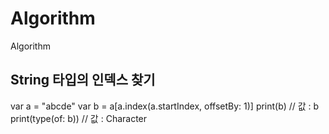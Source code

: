 # Algorithm
Algorithm


## String 타입의 인덱스 찾기
var a = "abcde" 
var b = a[a.index(a.startIndex, offsetBy: 1)] 
print(b) // 값 : b
print(type(of: b)) // 값 : Character
